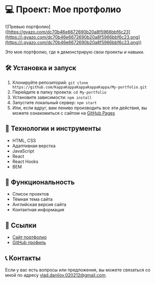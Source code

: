 # 💻 Проект: Мое протфолио

![Превью портфолио]([https://gyazo.com/dc70b46e6672690b20a8f5966bbf6c23](https://i.gyazo.com/dc70b46e6672690b20a8f5966bbf6c23.png](https://i.gyazo.com/dc70b46e6672690b20a8f5966bbf6c23.png))

Это мое портфолио, где я демонстрирую свои проекты и навыки.

## 🛠️ Установка и запуск

1. Клонируйте репозиторий: `git clone https://github.com/KappaKappaKappaKappaKappa/My-portfolio.git`
2. Перейдите в папку проекта: `cd My-portfolio`
3. Установите зависимости: `npm install`
4. Запустите локальный сервер: `npm start`
5. Или, если вдруг, вам лениво производить все эти действия, вы можете ознакомиться с сайтом на [GitHub Pages](https://kappakappakappakappakappa.github.io/My-portfolio/)

## 🔧 Технологии и инструменты

- HTML, CSS
- Адаптивная верстка
- JavaScript
- React
- React Hooks
- BEM

## 💫 Функциональность

- Список проектов
- Тёмная тема сайта
- Английская версия сайта
- Контактная информация

## 🔗 Ссылки

- [Сайт портфолио](https://kappakappakappakappakappa.github.io/My-portfolio/)
- [GitHub профиль](https://github.com/KappaKappaKappaKappaKappa)

## 📞 Контакты

Если у вас есть вопросы или предложения, вы можете связаться со мной по адресу vlad.danilov.020212@gmail.com.
